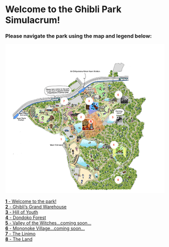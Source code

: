 # Welcome to the Ghibli Park Simulacrum!

### Please navigate the park using the map and legend below:

![Ghibli Park Map](map-ghibli.png)

[**1** - Welcome to the park!](https://github.com/mollyjones2023/ghibli-simulacrum/blob/main/2-welcome-to-the-park/welcome.md)
<br>
[**2** - Ghibli’s Grand Warehouse]()
<br>
[**3** - Hill of Youth]()
<br>
[**4** - Dondoko Forest]()
<br>
[**5** - Valley of the Witches...coming soon...]()
<br>
[**6** - Mononoke Village...coming soon...]()
<br>
[**7** - The Linimo]()
<br>
[**8** - The Land]()
